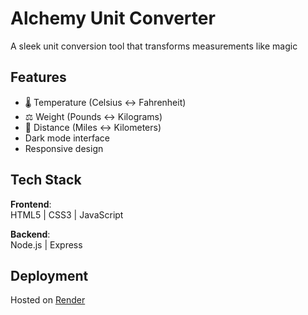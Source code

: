 # Alchemy Unit Converter
A sleek unit conversion tool that transforms measurements like magic  

## Features
- 🌡️ Temperature (Celsius ↔ Fahrenheit)
- ⚖️ Weight (Pounds ↔ Kilograms)
- 📏 Distance (Miles ↔ Kilometers)
- Dark mode interface
- Responsive design

## Tech Stack
**Frontend**:  
HTML5 | CSS3 | JavaScript  

**Backend**:  
Node.js | Express  

## Deployment
Hosted on [Render]([https://alchemy-33h9.onrender.com](https://alchemy-33h9.onrender.com))  
